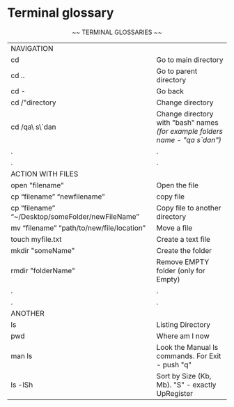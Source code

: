 # Terminal glossary

<p align="center">
~~ TERMINAL GLOSSARIES ~~
    
  <table align="center">
   <tr><td>NAVIGATION</td><td>  </td> </tr>
    <tr><td> cd </td>
  <td> Go to main directory </td></tr>
    <tr><td> cd .. </td>
  <td> Go to parent directory </td></tr>
    <tr><td> cd - </td>
  <td> Go back </td></tr>
  <tr>
     <td> cd  /"directory </td>
    <td> Change directory</td>
          <tr><td> cd /qa\ s\`dan </td>
  <td> Change directory with "bash" names <br><i>(for example folders name - "qa s`dan")</i></br></td></tr>
       <tr><td>.</td><td> . </td> </tr>
       <tr><td>.</td><td> .</td> </tr>
       
 <tr><td>ACTION WITH FILES</td><td>  </td> </tr>
    <tr><td> open "filename"</td>
  <td> Open the file</td></tr>
    <tr><td> cp “filename” “newfilename”</td>
  <td> copy file </td></tr>
    <tr><td> cp “filename” “~/Desktop/someFolder/newFileName”</td>
  <td> Copy file to another directory </td></tr>
      <tr><td> mv “filename” “path/to/new/file/location” </td>
  <td> Move a file </td></tr>
        <tr><td> touch myfile.txt </td>
  <td> Create a text file </td></tr>
          <tr><td> mkdir "someName" </td>
  <td> Create the folder </td></tr>
            <tr><td> rmdir "folderName" </td>
  <td> Remove EMPTY folder (only for Empty) </td></tr>
         <tr><td>.</td><td> . </td> </tr>
       <tr><td>.</td><td> .</td> </tr>
       
 <tr><td>ANOTHER</td><td>  </td> </tr>
     <tr><td>ls</td>
  <td> Listing Directory</td></tr>
       <tr><td>pwd</td>
  <td> Where am I now</td></tr>
    <tr><td> man ls</td>
  <td> Look the Manual ls commands. For Exit - push "q" </td></tr>
    <tr> <td>ls -lSh</td>
  <td> Sort by Size (Kb, Mb). "S" - exactly UpRegister</td></tr>
    </table>
</p>
